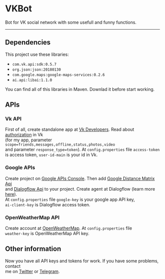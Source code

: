 # VKBot
Bot for VK social network with some usefull and funny functions.
***
## Dependencies
This project use these libraries:

* `com.vk.api:sdk:0.5.7`
* `org.json:json:20180130`
* `com.google.maps:google-maps-services:0.2.6`
* `ai.api:libai:1.1.0`

You can find all of this libraries in Maven. Downlad it before start working.

## APIs

### Vk API
First of all, create standalone app at [Vk Developers](https://vk.com/apps?act=manage). Read about [authorization](https://vk.com/dev/implicit_flow_user) in Vk<br>
(for my app, parameter `scope=friends,messages,offline,status,photos,video`<br>
and parameter `response_type=token`). At `config.properties` file `access-token`<br>
is access token, `user-id-main` is your id in Vk.

### Google APIs
Create project on [Google APIs Console](https://console.developers.google.com). Then add [Google Distance Matrix Api](https://console.developers.google.com/apis/library/distance-matrix-backend.googleapis.com)<br>
and [Dialogflow Api](https://console.developers.google.com/apis/library/dialogflow.googleapis.com) to your project. Create agent at Dialogflow (learn more [here](https://dialogflow.com/docs/getting-started/basics)).<br>
At `config.properties` file `google-key` is your google app API key,<br>
`ai-client-key` is Dialogflow access token.

### OpenWeatherMap API
Create account at [OpenWeatherMap](https://home.openweathermap.org). At `config.properties` file<br>
`weather-key` is OpenWeatherMap API key.

## Other information
Now you have all API keys and tokens for work. If you have some problems, contact<br>
me on [Twitter](https://twitter.com/EugeneTheDev) or [Telegram](https://t.me/EugeneTheDev).
